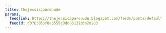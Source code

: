 ```yaml
---
title: thejessicaparenude
params:
  feedlink: https://thejessicaparenude.blogspot.com/feeds/posts/default?alt=rss
  feedid: d8763833f0a3555e9dd85132b3a2e283
---
```

